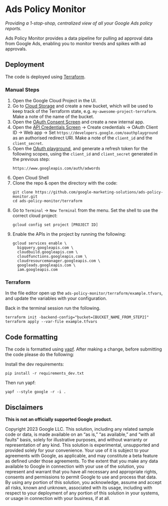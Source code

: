 # Ads Policy Monitor

_Providing a 1-stop-shop, centralized view of all your Google Ads policy
reports._

Ads Policy Monitor provides a data pipeline for pulling ad approval data from
Google Ads, enabling you to monitor trends and spikes with ad approvals.

## Deployment

The code is deployed using [Terraform](https://www.terraform.io/).

### Manual Steps

1. Open the Google Cloud Project in the UI.
2. Go to [Cloud Storage](https://console.cloud.google.com/storage/browser) and
   create a new bucket, which will be used to keep track of the Terraform state,
   e.g. `my-awesome-project-terraform`. Make a note of the name of the bucket.
3. Open the [OAuth Consent Screen](
   https://console.cloud.google.com/apis/credentials/consent) and create a new
   internal app.
4. Open the [API Credentials Screen](
   https://console.cloud.google.com/apis/credentials) -> Create credentials ->
   OAuth Client ID -> Web app -> Set
   `https://developers.google.com/oauthplayground` as an authorised redirect
   URI. Make a note of the `client_id` and the `client_secret`.
5. Open the [OAuth playground](https://developers.google.com/oauthplayground/),
   and generate a refresh token for the following scopes, using the
   `client_id` and `client_secret` generated in the previous step:
   ```
   https://www.googleapis.com/auth/adwords
   ```
6. Open Cloud Shell
7. Clone the repo & open the directory with the code:
   ```
   git clone https://github.com/google-marketing-solutions/ads-policy-monitor.git
   cd ads-policy-monitor/terraform
   ```
8. Go to `Terminal` -> `New Terminal` from the menu. Set the shell to use the
   correct cloud project:
   ```
   gcloud config set project [PROJECT ID]
   ```
9. Enable the APIs in the project by running the following:
   ```
   gcloud services enable \
     bigquery.googleapis.com \
     cloudbuild.googleapis.com \
     cloudfunctions.googleapis.com \
     cloudresourcemanager.googleapis.com \
     googleads.googleapis.com \
     iam.googleapis.com
   ```

### Terraform

In the file editor open up the `ads-policy-monitor/terraform/example.tfvars`,
and update the variables with your configuration.

Back in the terminal session run the following.

```
terraform init -backend-config="bucket=[BUCKET_NAME_FROM_STEP2]"
terraform apply --var-file example.tfvars
```

## Code formatting

The code is formatted using [yapf](https://github.com/google/yapf). After making
a change, before submitting the code please do the following:

Install the dev requirements:
```
pip install -r requirements_dev.txt
```

Then run yapf:

```
yapf --style google -r -i .
```

## Disclaimers
__This is not an officially supported Google product.__

Copyright 2023 Google LLC. This solution, including any related sample code or
data, is made available on an “as is,” “as available,” and “with all faults”
basis, solely for illustrative purposes, and without warranty or representation
of any kind. This solution is experimental, unsupported and provided solely for
your convenience. Your use of it is subject to your agreements with Google, as
applicable, and may constitute a beta feature as defined under those agreements.
To the extent that you make any data available to Google in connection with your
use of the solution, you represent and warrant that you have all necessary and
appropriate rights, consents and permissions to permit Google to use and process
that data. By using any portion of this solution, you acknowledge, assume and
accept all risks, known and unknown, associated with its usage, including with
respect to your deployment of any portion of this solution in your systems, or
usage in connection with your business, if at all.
